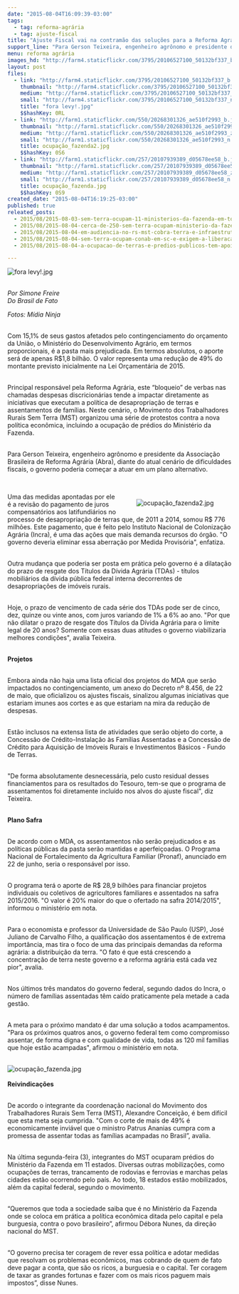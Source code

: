 ```yaml
---
date: "2015-08-04T16:09:39-03:00"
tags:
  - tag: reforma-agrária
  - tag: ajuste-fiscal
title: "Ajuste Fiscal vai na contramão das soluções para a Reforma Agrária, aponta especialista"
support_line: "Para Gerson Teixeira, engenheiro agrônomo e presidente da Abra, diante do atual cenário de dificuldades fiscais, o governo poderia começar a atuar em um plano alternativo."
menu: reforma agrária
images_hd: "http://farm4.staticflickr.com/3795/20106527100_50132bf337_b.jpg"
layout: post
files:
  - link: "http://farm4.staticflickr.com/3795/20106527100_50132bf337_b.jpg"
    thumbnail: "http://farm4.staticflickr.com/3795/20106527100_50132bf337_t.jpg"
    medium: "http://farm4.staticflickr.com/3795/20106527100_50132bf337_z.jpg"
    small: "http://farm4.staticflickr.com/3795/20106527100_50132bf337_n.jpg"
    title: "fora levy!.jpg"
    $$hashKey: 0RL
  - link: "http://farm1.staticflickr.com/550/20268301326_ae510f2993_b.jpg"
    thumbnail: "http://farm1.staticflickr.com/550/20268301326_ae510f2993_t.jpg"
    medium: "http://farm1.staticflickr.com/550/20268301326_ae510f2993_z.jpg"
    small: "http://farm1.staticflickr.com/550/20268301326_ae510f2993_n.jpg"
    title: ocupação_fazenda2.jpg
    $$hashKey: 0S6
  - link: "http://farm1.staticflickr.com/257/20107939389_d05678ee58_b.jpg"
    thumbnail: "http://farm1.staticflickr.com/257/20107939389_d05678ee58_t.jpg"
    medium: "http://farm1.staticflickr.com/257/20107939389_d05678ee58_z.jpg"
    small: "http://farm1.staticflickr.com/257/20107939389_d05678ee58_n.jpg"
    title: ocupação_fazenda.jpg
    $$hashKey: 0S9
created_date: "2015-08-04T16:19:25-03:00"
published: true
releated_posts:
  - 2015/08/2015-08-03-sem-terra-ocupam-11-ministerios-da-fazenda-em-todo-o-pais.md
  - 2015/08/2015-08-04-cerca-de-250-sem-terra-ocupam-ministerio-da-fazenda-no-rj.md
  - 2015/08/2015-08-04-em-audiencia-no-rs-mst-cobra-terra-e-infraestrutura.md
  - 2015/08/2015-08-04-sem-terra-ocupam-conab-em-sc-e-exigem-a-liberacao-das-cestas-basicas.md
  - 2015/08/2015-08-04-a-ocupacao-de-terras-e-predios-publicos-tem-apoio-na-lei.md

---
```

<p><img alt="fora levy!.jpg" src="http://farm4.staticflickr.com/3795/20106527100_50132bf337_b.jpg" /></p>

<p><br />
<em>Por Simone Freire<br />
Do Brasil de Fato</em></p>

<p><em>Fotos: M&iacute;dia Ninja</em></p>

<p><br />
Com 15,1% de seus gastos afetados pelo contingenciamento do or&ccedil;amento da Uni&atilde;o, o Minist&eacute;rio do Desenvolvimento Agr&aacute;rio, em termos proporcionais, &eacute; a pasta mais prejudicada. Em termos absolutos, o aporte ser&aacute; de apenas R$1,8 bilh&atilde;o. O valor representa uma redu&ccedil;&atilde;o de 49% do montante previsto inicialmente na Lei Or&ccedil;ament&aacute;ria de 2015.</p>

<p><br />
Principal respons&aacute;vel pela Reforma Agr&aacute;ria, este &ldquo;bloqueio&rdquo; de verbas nas chamadas despesas discricion&aacute;rias tende a impactar diretamente as iniciativas que executam a pol&iacute;tica de desapropria&ccedil;&atilde;o de terras e assentamentos de fam&iacute;lias. Neste cen&aacute;rio, o Movimento dos Trabalhadores Rurais Sem Terra (MST) organizou uma s&eacute;rie de protestos contra a nova pol&iacute;tica econ&ocirc;mica, incluindo a ocupa&ccedil;&atilde;o de pr&eacute;dios do Minist&eacute;rio da Fazenda.</p>

<p><br />
Para Gerson Teixeira, engenheiro agr&ocirc;nomo e presidente da Associa&ccedil;&atilde;o Brasileira de Reforma Agr&aacute;ria (Abra), diante do atual cen&aacute;rio de dificuldades fiscais, o governo poderia come&ccedil;ar a atuar em um plano alternativo.</p>

<p>&nbsp;</p>

<figure class="image" style="float:right"><img alt="ocupação_fazenda2.jpg" src="http://farm1.staticflickr.com/550/20268301326_ae510f2993_b.jpg" />
<figcaption></figcaption>
</figure>

<p>Uma das medidas apontadas por ele &eacute; a revis&atilde;o do pagamento de juros compensat&oacute;rios aos latifundi&aacute;rios no processo de desapropria&ccedil;&atilde;o de terras que, de 2011 a 2014, somou R$ 776 milh&otilde;es. Este pagamento, que &eacute; feito pelo Instituto Nacional de Coloniza&ccedil;&atilde;o Agr&aacute;ria (Incra), &eacute; uma das a&ccedil;&otilde;es que mais demanda recursos do &oacute;rg&atilde;o. &quot;O governo deveria eliminar essa aberra&ccedil;&atilde;o por Medida Provis&oacute;ria&quot;, enfatiza.</p>

<p><br />
Outra mudan&ccedil;a que poderia ser posta em pr&aacute;tica pelo governo &eacute; a dilata&ccedil;&atilde;o do prazo de resgate dos T&iacute;tulos da D&iacute;vida Agr&aacute;ria (TDAs) - t&iacute;tulos mobili&aacute;rios da d&iacute;vida p&uacute;blica federal interna decorrentes de desapropria&ccedil;&otilde;es de im&oacute;veis rurais.</p>

<p><br />
Hoje, o prazo de vencimento de cada s&eacute;rie dos TDAs pode ser de cinco, dez, quinze ou vinte anos, com juros variando de 1% a 6% ao ano. &quot;Por que n&atilde;o dilatar o prazo de resgate dos T&iacute;tulos da D&iacute;vida Agr&aacute;ria para o limite legal de 20 anos? Somente com essas duas atitudes o governo viabilizaria melhores condi&ccedil;&otilde;es&quot;, avalia Teixeira.</p>

<p><br />
<strong>Projetos</strong></p>

<p><br />
Embora ainda n&atilde;o haja uma lista oficial dos projetos do MDA que ser&atilde;o impactados no contingenciamento, um anexo do Decreto n&ordm; 8.456, de 22 de maio, que oficializou os ajustes fiscais, sinalizou algumas iniciativas que estariam imunes aos cortes e as que estariam na mira da redu&ccedil;&atilde;o de despesas.</p>

<p><br />
Est&atilde;o inclusos na extensa lista de atividades que ser&atilde;o objeto do corte, a Concess&atilde;o de Cr&eacute;dito-Instala&ccedil;&atilde;o &agrave;s Fam&iacute;lias Assentadas e a Concess&atilde;o de Cr&eacute;dito para Aquisi&ccedil;&atilde;o de Im&oacute;veis Rurais e Investimentos B&aacute;sicos - Fundo de Terras.</p>

<p><br />
&quot;De forma absolutamente desnecess&aacute;ria, pelo custo residual desses financiamentos para os resultados do Tesouro, tem-se que o programa de assentamentos foi diretamente inclu&iacute;do nos alvos do ajuste fiscal&quot;, diz Teixeira.</p>

<p><br />
<strong>Plano Safra</strong></p>

<p><br />
De acordo com o MDA, os assentamentos n&atilde;o ser&atilde;o prejudicados e as pol&iacute;ticas p&uacute;blicas da pasta ser&atilde;o mantidas e aperfei&ccedil;oadas. O Programa Nacional de Fortalecimento da Agricultura Familiar (Pronaf), anunciado em 22 de junho, seria o respons&aacute;vel por isso.</p>

<p><br />
O programa ter&aacute; o aporte de R$ 28,9 bilh&otilde;es para financiar projetos individuais ou coletivos de agricultores familiares e assentados na safra 2015/2016. &quot;O valor &eacute; 20% maior do que o ofertado na safra 2014/2015&quot;, informou o minist&eacute;rio em nota.</p>

<p><br />
Para o economista e professor da Universidade de S&atilde;o Paulo (USP), Jos&eacute; Juliano de Carvalho Filho, a qualifica&ccedil;&atilde;o dos assentamentos &eacute; de extrema import&acirc;ncia, mas tira o foco de uma das principais demandas da reforma agr&aacute;ria: a distribui&ccedil;&atilde;o da terra. &quot;O fato &eacute; que est&aacute; crescendo a concentra&ccedil;&atilde;o de terra neste governo e a reforma agr&aacute;ria est&aacute; cada vez pior&quot;, avalia.</p>

<p><br />
Nos &uacute;ltimos tr&ecirc;s mandatos do governo federal, segundo dados do Incra, o n&uacute;mero de fam&iacute;lias assentadas t&ecirc;m ca&iacute;do praticamente pela metade a cada gest&atilde;o.</p>

<p><br />
A meta para o pr&oacute;ximo mandato &eacute; dar uma solu&ccedil;&atilde;o a todos acampamentos. &quot;Para os pr&oacute;ximos quatros anos, o governo federal tem como compromisso assentar, de forma digna e com qualidade de vida, todas as 120 mil fam&iacute;lias que hoje est&atilde;o acampadas&quot;, afirmou o minist&eacute;rio em nota.<br />
&nbsp;</p>

<p><img alt="ocupação_fazenda.jpg" src="http://farm1.staticflickr.com/257/20107939389_d05678ee58_b.jpg" /><br />
<br />
<strong>Reivindica&ccedil;&otilde;es</strong></p>

<p><br />
De acordo o integrante da coordena&ccedil;&atilde;o nacional do Movimento dos Trabalhadores Rurais Sem Terra (MST), Alexandre Concei&ccedil;&atilde;o, &eacute; bem dif&iacute;cil que esta meta seja cumprida. &quot;Com o corte de mais de 49% &eacute; economicamente invi&aacute;vel que o ministro Patrus Ananias cumpra com a promessa de assentar todas as fam&iacute;lias acampadas no Brasil&rdquo;, avalia.</p>

<p><br />
Na &uacute;ltima segunda-feira (3), integrantes do MST ocuparam pr&eacute;dios do Minist&eacute;rio da Fazenda em 11 estados. Diversas outras mobiliza&ccedil;&otilde;es, como ocupa&ccedil;&otilde;es de terras, trancamento de rodovias e ferrovias e marchas pelas cidades est&atilde;o ocorrendo pelo pa&iacute;s. Ao todo, 18 estados est&atilde;o mobilizados, al&eacute;m da capital federal, segundo o movimento.&nbsp;</p>

<p><br />
&ldquo;Queremos que toda a sociedade saiba que &eacute; no Minist&eacute;rio da Fazenda onde se coloca em pr&aacute;tica a pol&iacute;tica econ&ocirc;mica ditada pelo capital e pela burguesia, contra o povo brasileiro&rdquo;, afirmou D&eacute;bora Nunes, da dire&ccedil;&atilde;o nacional do MST.</p>

<p><br />
&ldquo;O governo precisa ter coragem de rever essa pol&iacute;tica e adotar medidas que resolvam os problemas econ&ocirc;micos, mas cobrando de quem de fato deve pagar a conta, que s&atilde;o os ricos, a burguesia e o capital. Ter coragem de taxar as grandes fortunas e fazer com os mais ricos paguem mais impostos&rdquo;, disse Nunes.</p>
